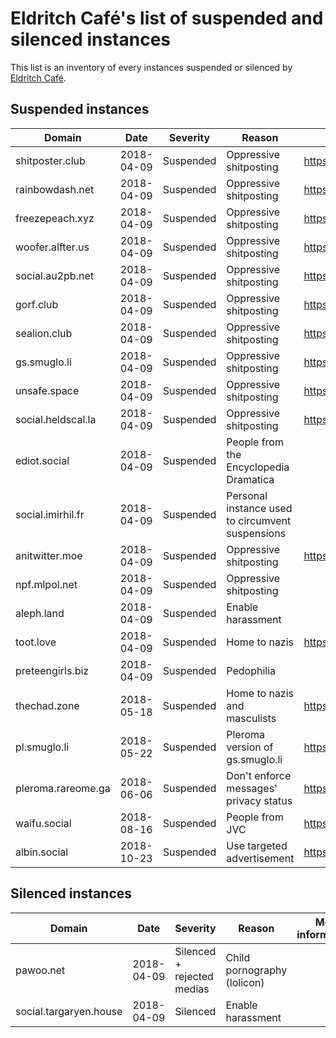 # Eldritch Café's list of suspended and silenced instances
This list is an inventory of every instances suspended or silenced by [Eldritch Café](https://eldritch.cafe/).

## Suspended instances

| Domain             | Date       | Severity  | Reason                                           | More informations                                  |
| ------------------ | ---------- | --------- | ------------------------------------------------ | -------------------------------------------------- |
| shitposter.club    | 2018-04-09 | Suspended | Oppressive shitposting                           | https://github.com/nolanlawson/blocked-on-mastodon |
| rainbowdash.net    | 2018-04-09 | Suspended | Oppressive shitposting                           | https://github.com/nolanlawson/blocked-on-mastodon |
| freezepeach.xyz    | 2018-04-09 | Suspended | Oppressive shitposting                           | https://github.com/nolanlawson/blocked-on-mastodon |
| woofer.alfter.us   | 2018-04-09 | Suspended | Oppressive shitposting                           | https://github.com/nolanlawson/blocked-on-mastodon |
| social.au2pb.net   | 2018-04-09 | Suspended | Oppressive shitposting                           | https://github.com/nolanlawson/blocked-on-mastodon |
| gorf.club          | 2018-04-09 | Suspended | Oppressive shitposting                           | https://github.com/nolanlawson/blocked-on-mastodon |
| sealion.club       | 2018-04-09 | Suspended | Oppressive shitposting                           | https://github.com/nolanlawson/blocked-on-mastodon |
| gs.smuglo.li       | 2018-04-09 | Suspended | Oppressive shitposting                           | https://github.com/nolanlawson/blocked-on-mastodon |
| unsafe.space       | 2018-04-09 | Suspended | Oppressive shitposting                           | https://github.com/nolanlawson/blocked-on-mastodon |
| social.heldscal.la | 2018-04-09 | Suspended | Oppressive shitposting                           | https://github.com/nolanlawson/blocked-on-mastodon |
| ediot.social       | 2018-04-09 | Suspended | People from the Encyclopedia Dramatica           |                                                    |
| social.imirhil.fr  | 2018-04-09 | Suspended | Personal instance used to circumvent suspensions |                                                    |
| anitwitter.moe     | 2018-04-09 | Suspended | Oppressive shitposting                           | https://anitwitter.moe/about/more                  |
| npf.mlpol.net      | 2018-04-09 | Suspended | Oppressive shitposting                           |                                                    |
| aleph.land         | 2018-04-09 | Suspended | Enable harassment                                |                                                    |
| toot.love          | 2018-04-09 | Suspended | Home to nazis                                    | https://ltch.fr/@Alda/98997706007765153            |
| preteengirls.biz   | 2018-04-09 | Suspended | Pedophilia                                       |                                                    |
| thechad.zone       | 2018-05-18 | Suspended | Home to nazis and masculists                     | https://eldritch.cafe/@Barmaid/100049722033511321  |
| pl.smuglo.li       | 2018-05-22 | Suspended | Pleroma version of gs.smuglo.li                  | https://eldritch.cafe/@Barmaid/100074692144857409  |
| pleroma.rareome.ga | 2018-06-06 | Suspended | Don't enforce messages' privacy status           | https://eldritch.cafe/@Barmaid/100160340726780637  |
| waifu.social       | 2018-08-16 | Suspended | People from JVC                                  | https://eldritch.cafe/@Barmaid/100561860716459031  |
| albin.social       | 2018-10-23 | Suspended | Use targeted advertisement                       | https://eldritch.cafe/@Barmaid/100946850501504142  |

## Silenced instances

| Domain                 | Date       | Severity                   | Reason                      | More informations   |
| ---------------------- | ---------- | -------------------------- | --------------------------- | ------------------- |
| pawoo.net              | 2018-04-09 | Silenced + rejected medias | Child pornography (lolicon) |                     |
| social.targaryen.house | 2018-04-09 | Silenced                   | Enable harassment           |                     |
